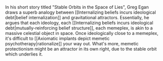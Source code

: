 In his short story titled "Stable Orbits in the Space of Lies", Greg Egan draws a superb analogy between [[Internalizing beliefs incurs ideological debt|belief internalization]] and gravitational attractors. Essentially, he argues that each ideology, each [[Internalizing beliefs incurs ideological debt|mutually-reinforcing belief structure]], each memeplex, is akin to a massive celestial object in space. Once ideologically close to a memeplex, it's difficult to [[Axiomatic implants depict memetic psychotherapy|rationalize]] your way out. What's more, memetic protectionism might be an attractor in its own right, due to the stable orbit which underlies it. 